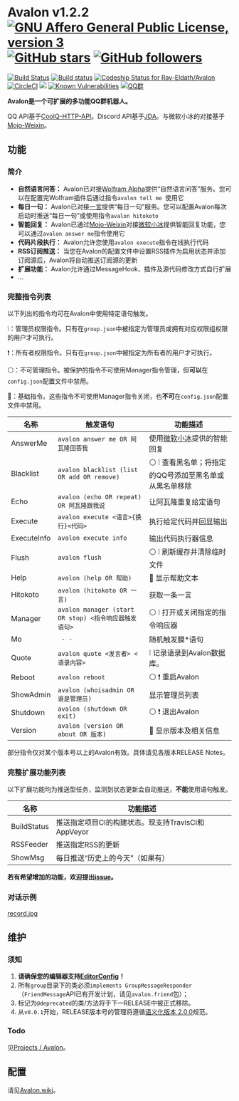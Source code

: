 # Avalon v1.2.2    [![GNU Affero General Public License, version 3](https://www.gnu.org/graphics/agplv3-155x51.png)](https://www.gnu.org/licenses/agpl.html) [![GitHub stars](https://img.shields.io/github/stars/Ray-Eldath/Avalon.svg?style=social&label=Stars)](https://github.com/Ray-Eldath/Avalon/stargazers) [![GitHub followers](https://img.shields.io/github/followers/Ray-Eldath.svg?style=social&label=Follow)](https://github.com/Ray-Eldath)

[![Build Status](https://img.shields.io/travis/Ray-Eldath/Avalon/master.svg?style=flat-square)](https://travis-ci.org/Ray-Eldath/Avalon) [![Build status](https://img.shields.io/appveyor/ci/RayEldath/avalon/master.svg?style=flat-square)](https://ci.appveyor.com/project/RayEldath/avalon/branch/master) [![Codeship Status for Ray-Eldath/Avalon](https://img.shields.io/codeship/28b37980-8a1d-0135-1242-62d9615dc8b0/master.svg?style=flat-square)](https://app.codeship.com/projects/248940) [![CircleCI](https://img.shields.io/circleci/project/github/Ray-Eldath/Avalon/master.svg?style=flat-square)](https://circleci.com/gh/Ray-Eldath/Avalon/tree/master) [![](https://jitpack.io/v/Ray-Eldath/Avalon.svg?style=flat-square)](https://jitpack.io/#Ray-Eldath/Avalon) [![Known Vulnerabilities](https://snyk.io/test/github/ray-eldath/avalon/badge.svg?style=flat-square)](https://snyk.io/test/github/ray-eldath/avalon) [![QQ群](https://img.shields.io/badge/QQ%E7%BE%A4-ProgramLeague-blue.svg?style=flat-square)](https://jq.qq.com/?_wv=1027&k=46GveNI)

**Avalon是一个可扩展的多功能QQ群机器人。**

QQ API基于[CoolQ-HTTP-API](https://github.com/richardchien/coolq-http-api)。Discord API基于[JDA](https://github.com/DV8FromTheWorld/JDA/)。与微软小冰的对接基于[Mojo-Weixin](https://github.com/sjdy521/Mojo-Weixin)。

## 功能
### 简介
 - **自然语言问答：** Avalon已对接[Wolfram Alpha](https://www.wolframalpha.com)提供“自然语言问答”服务。您可以在配置完Wolfram插件后通过指令`avalon tell me `使用它
 - **每日一句：** Avalon已对接[一言](http://hitokoto.cn)提供“每日一句”服务。您可以配置Avalon每次启动时推送“每日一句”或使用指令`avalon hitokoto`
 - **智能回复：** Avalon已通过[Mojo-Weixin](https://github.com/sjdy521/Mojo-Weixin)对接[微软小冰](http://www.msxiaoice.com)提供智能回复功能，您可以通过`avalon answer me`指令使用它
 - **代码片段执行：** Avalon允许您使用`avalon execute`指令在线执行代码
 - **RSS订阅推送：** 当您在Avalon的配置文件中设置RSS插件为启用状态并添加订阅源后，Avalon将自动推送订阅源的更新
 - **扩展功能：** Avalon允许通过MessageHook、插件及源代码修改方式自行扩展
 - ...

### 完整指令列表

以下列出的指令均可在Avalon中使用特定语句触发。

:grey_exclamation:：管理员权限指令。只有在`group.json`中被指定为管理员或拥有对应权限组权限的用户才可执行。

:exclamation:：所有者权限指令。只有在`group.json`中被指定为所有者的用户才可执行。

:white_circle:：不可管理指令。被保护的指令不可使用Manager指令管理，但**可以**在`config.json`配置文件中禁用。

:red_circle:：基础指令。这些指令不可使用Manager指令关闭，也**不可**在`config.json`配置文件中禁用。

| 名称          | 触发语句                                     | 功能描述                                     |
| ----------- | ---------------------------------------- | ---------------------------------------- |
| AnswerMe    | `avalon answer me OR 阿瓦隆回答我`             | 使用[微软小冰](http://www.msxiaoice.com)提供的智能回复 |
| Blacklist   | `avalon blacklist (list OR add OR remove)` | :white_circle: :grey_exclamation: 查看黑名单；将指定的QQ号添加至黑名单或从黑名单移除 |
| Echo        | `avalon (echo OR repeat) OR 阿瓦隆跟我说`      | 让阿瓦隆重复给定语句                               |
| Execute     | `avalon execute <语言>{换行}<代码>`            | 执行给定代码并回显输出                              |
| ExecuteInfo | `avalon execute info`                    | 输出代码执行器信息                                |
| Flush       | `avalon flush`                           | :white_circle: :grey_exclamation: 刷新缓存并清除临时文件 |
| Help        | `avalon (help OR 帮助)`                    | :red_circle: 显示帮助文本                      |
| Hitokoto    | `avalon (hitokoto OR 一言)`                | 获取一条一言                                   |
| Manager     | `avalon manager (start OR stop) <指令响应器触发语句>` | :white_circle: :grey_exclamation: 打开或关闭指定的指令响应器 |
| Mo          | ` - -`                                   | 随机触发膜*语句                                 |
| Quote       | `avalon quote <发言者> <语录内容>`              | :grey_exclamation: 记录语录到Avalon数据库。       |
| Reboot      | `avalon reboot`                          | :white_circle: :exclamation: 重启Avalon    |
| ShowAdmin   | `avalon (whoisadmin OR 谁是管理员)`           | 显示管理员列表                                  |
| Shutdown    | `avalon (shutdown OR exit)`              | :white_circle: :exclamation: 退出Avalon    |
| Version     | `avalon (version OR about OR 版本)`        | :red_circle: 显示版本及相关信息                   |

部分指令仅对某个版本号以上的Avalon有效。具体请见各版本RELEASE Notes。

### 完整扩展功能列表

以下扩展功能均为推送型任务，监测到状态更新会自动推送，**不能**使用语句触发。

| 名称          | 功能描述                               |
| ----------- | ---------------------------------- |
| BuildStatus | 推送指定项目CI的构建状态。现支持TravisCI和AppVeyor |
| RSSFeeder   | 推送指定RSS的更新                         |
| ShowMsg     | 每日推送“历史上的今天”（如果有）                  |

**若有希望增加的功能，欢迎提出[issue](https://github.com/Ray-Eldath/Avalon/issues)。**

### 对话示例

[record.jpg](https://raw.githubusercontent.com/Ray-Eldath/Avalon/master/img/record.jpg)

## 维护

### 须知

1. **请确保您的编辑器支持[EditorConfig](http://editorconfig.org)！**
2. 所有```group```目录下的类必须```implements GroupMessageResponder```（``FriendMessage``API已有开发计划，请见``avalon.friend``包）；
3. 标记为`@deprecated`的类/方法将于下一RELEASE中被正式移除。
4. 从`v0.0.1`开始，RELEASE版本号的管理将遵循[语义化版本 2.0.0](http://semver.org/lang/zh-CN/)规范。

### Todo

见[Projects / Avalon](https://github.com/Ray-Eldath/Avalon/projects/1)。

## 配置

请见[Avalon.wiki](https://github.com/Ray-Eldath/Avalon/wiki)。